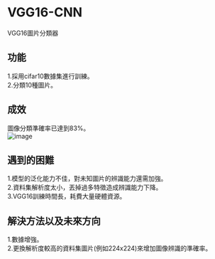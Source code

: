 # VGG16-CNN
VGG16圖片分類器<br>
## 功能
1.採用cifar10數據集進行訓練。<br>
2.分類10種圖片。
## 成效
圖像分類準確率已達到83%。<br>
![image](https://github.com/tohousanae/VGG16-CNN/assets/122202405/3e4009c2-e366-4ce2-813e-1d90dffce072)

## 遇到的困難
1.模型的泛化能力不佳，對未知圖片的辨識能力還需加強。<br>
2.資料集解析度太小，丟掉過多特徵造成辨識能力下降。<br>
3.VGG16訓練時間長，耗費大量硬體資源。

## 解決方法以及未來方向
1.數據增強。<br>
2.更換解析度較高的資料集圖片(例如224x224)來增加圖像辨識的準確率。
